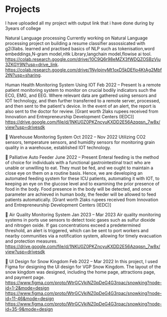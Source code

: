 # Projects
I have uploaded all my project with output link that i have done during by 3years of college

Natural Language processing 
Currently working on Natural Language processing project on building a resume classifier assossicated with g2i3labs. 
learned and practised basics of NLP such as tokenisation,word embeddings,N-gram model,nltk Library,langchain model,flowise ai tool.
https://colab.research.google.com/drive/10C9Q6r98eMZX3fWDQZOSBzVju3ZKGY9N?usp=drive_link.
https://colab.research.google.com/drive/1NyIpjnyMt1oxD5kDEflo4KtAg2Mbf2tN?usp=sharing.




 Human Health Monitoring System Using IOT Feb 2022 – Present 
Is a remote patient monitoring system to monitor on crucial bodily indicators such the ECG, EMG, and 
EEG. Where relevant data are gathered using sensors and IOT technology, and then further transferred to a 
remote server, processed, and then sent to the patient's device. In the event of an alert, the report is also 
sent to the doctor for review. 
 [Grant worth 2laks rupees received from Innovation and Entrepreneurship Development Centers (IEDC)] 
 https://drive.google.com/file/d/1NKU0Z0PKZncyuKXDD2E56Azqqsn_7w8x/view?usp=drivesdk

 
 Warehouse Monitoring System Oct 2022 – Nov 2022 
Utilizing CO2 sensors, temperature sensors, and humidity sensors for monitoring grain quality in a warehouse, 
established IOT technology. 


 Palliative Auto Feeder June 2022 – Present 
Enteral feeding is the method of choice for individuals with a functional gastrointestinal tract who are unable 
or unwilling to eat. They must be fed, and we ought to maintain a close eye on them on a routine basis. Hence, 
we are developing an automated feeding system for these ICU patients, automating it with IOT, to keeping an 
eye on the glucose level and to examining the prior presence of food in the body. Food presence in the body 
will be detected, and once parameter are achieved in human body, the feeder will be allowed to feed patients 
automatically. 
 [Grant worth 2laks rupees received from Innovation and Entrepreneurship Development Centers (IEDC)] 

 
 Air Quality Monitoring System Jan 2023 – Mar 2023 
Air quality monitoring systems in ports use sensors to detect toxic gases such as sulfur dioxide and nitrogen 
oxide. If gas concentrations exceed a predetermined threshold, an alert is triggered, which can be sent to port 
workers and nearby communities via a notification system, allowing for timely evacuation and protection 
measures. https://drive.google.com/file/d/1NKU0Z0PKZncyuKXDD2E56Azqqsn_7w8x/view?usp=drivesdk
 
 UI Design for Snow Kingdom Feb 2022 – Mar 2022 
 In this project, I used Figma for designing the UI design for VGP Snow Kingdom. The layout of the snow 
kingdom was designed, including the home page, attractions page, and payment page. 
https://www.figma.com/proto/WtrGCVkiNZ0pDeG4G3rpac/snowking?node-id=1-2&mode=design
https://www.figma.com/proto/WtrGCVkiNZ0pDeG4G3rpac/snowking?node-id=11-46&mode=design
https://www.figma.com/proto/WtrGCVkiNZ0pDeG4G3rpac/snowking?node-id=35-9&mode=design

